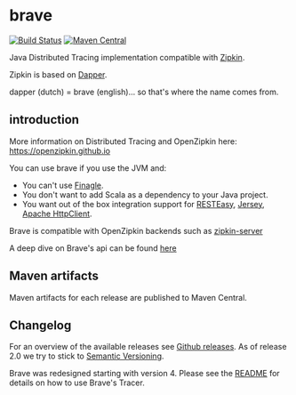 # brave #

[![Build Status](https://travis-ci.org/openzipkin/brave.svg?branch=master)](https://travis-ci.org/openzipkin/brave)
[![Maven Central](https://img.shields.io/maven-central/v/io.zipkin.brave/brave.svg)](https://maven-badges.herokuapp.com/maven-central/io.zipkin.brave/brave)

Java Distributed Tracing implementation compatible with [Zipkin](http://zipkin.io).

Zipkin is based on [Dapper](http://research.google.com/pubs/pub36356.html).

dapper (dutch) = brave (english)... so that's where the name comes from.

## introduction ##

More information on Distributed Tracing and OpenZipkin here: <https://openzipkin.github.io>

You can use brave if you use the JVM and:

*   You can't use [Finagle](https://github.com/twitter/finagle).
*   You don't want to add Scala as a dependency to your Java project.
*   You want out of the box integration support for [RESTEasy](http://resteasy.jboss.org), [Jersey](https://jersey.java.net), [Apache HttpClient](http://hc.apache.org/httpcomponents-client-4.3.x/index.html).

Brave is compatible with OpenZipkin backends such as [zipkin-server](https://github.com/openzipkin/zipkin/blob/master/zipkin-server/README.md)

A deep dive on Brave's api can be found [here](brave/README.md)

## Maven artifacts ##

Maven artifacts for each release are published to Maven Central. 

## Changelog ##

For an overview of the available releases see [Github releases](https://github.com/kristofa/brave/releases).
As of release 2.0 we try to stick to [Semantic Versioning](http://semver.org).

Brave was redesigned starting with version 4. Please see the
[README](brave/README.md) for details on how to use Brave's Tracer.
